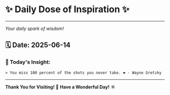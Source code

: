 # ✨ Daily Dose of Inspiration ✨

--- 

_Your daily spark of wisdom!_

## 🗓️ Date: **2025-06-14**

### 💬 Today's Insight:
```
> You miss 100 percent of the shots you never take. ❤️ - Wayne Gretzky
```

--- 

**Thank You for Visiting!** 🙏
**Have a Wonderful Day!** ☀️
